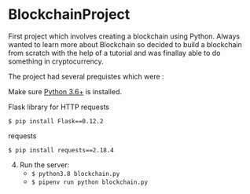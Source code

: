 # BlockchainProject
First project which involves creating a blockchain using Python. Always wanted to learn more about Blockchain so decided to build a blockchain from
scratch with the help of a tutorial and was finallay able to do something in cryptocurrency.

The project had several prequistes which were : 

  Make sure [Python 3.6+](https://www.python.org/downloads/) is installed.
  
  Flask library for HTTP requests
  ```
  $ pip install Flask==0.12.2
  ```
 
 requests
  ```
  $ pip install requests==2.18.4
  ```

4. Run the server:
    * `$ python3.8 blockchain.py` 
    * `$ pipenv run python blockchain.py` 
 
 
